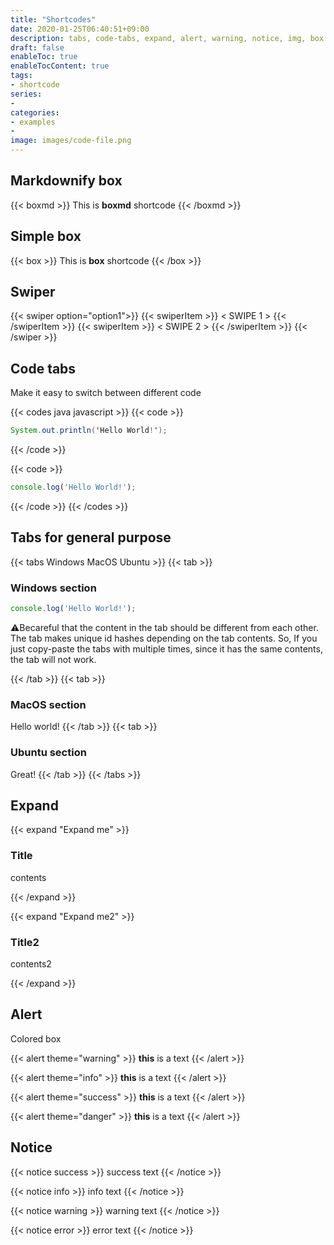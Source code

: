 ```yaml
---
title: "Shortcodes"
date: 2020-01-25T06:40:51+09:00
description: tabs, code-tabs, expand, alert, warning, notice, img, box
draft: false
enableToc: true
enableTocContent: true
tags:
- shortcode
series:
-
categories:
- examples
-
image: images/code-file.png
---
```


## Markdownify box

{{< boxmd >}}
This is **boxmd** shortcode
{{< /boxmd >}}

## Simple box

{{< box >}}
This is **box** shortcode
{{< /box >}}

## Swiper

{{< swiper option="option1">}}
  {{< swiperItem >}}
  < SWIPE 1 >
  {{< /swiperItem >}}
  {{< swiperItem >}}
  < SWIPE 2 >
  {{< /swiperItem >}}
{{< /swiper >}}

## Code tabs

Make it easy to switch between different code

{{< codes java javascript >}}
  {{< code >}}

  ```java
  System.out.println('Hello World!');
  ```

  {{< /code >}}

  {{< code >}}

  ```javascript
  console.log('Hello World!');
  ```
  
  {{< /code >}}
{{< /codes >}}

## Tabs for general purpose

{{< tabs Windows MacOS Ubuntu >}}
  {{< tab >}}

  ### Windows section

  ```javascript
  console.log('Hello World!');
  ```

  ⚠️Becareful that the content in the tab should be different from each other. The tab makes unique id hashes depending on the tab contents. So, If you just copy-paste the tabs with multiple times, since it has the same contents, the tab will not work.

  {{< /tab >}}
  {{< tab >}}

  ### MacOS section

  Hello world!
  {{< /tab >}}
  {{< tab >}}

  ### Ubuntu section

  Great!
  {{< /tab >}}
{{< /tabs >}}

## Expand

{{< expand "Expand me" >}}

### Title

contents

{{< /expand >}}

{{< expand "Expand me2" >}}

### Title2

contents2

{{< /expand >}}

## Alert

Colored box

{{< alert theme="warning" >}}
**this** is a text
{{< /alert >}}

{{< alert theme="info" >}}
**this** is a text
{{< /alert >}}

{{< alert theme="success" >}}
**this** is a text
{{< /alert >}}

{{< alert theme="danger" >}}
**this** is a text
{{< /alert >}}

## Notice

{{< notice success >}}
success text
{{< /notice >}}

{{< notice info >}}
info text
{{< /notice >}}

{{< notice warning >}}
warning text
{{< /notice >}}

{{< notice error >}}
error text
{{< /notice >}}
